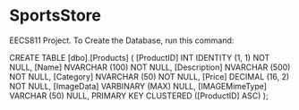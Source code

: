 # SportsStore
EECS811 Project.
To Create the Database, run this command:

CREATE TABLE [dbo].[Products] (
    [ProductID]     INT             IDENTITY (1, 1) NOT NULL,
    [Name]          NVARCHAR (100)  NOT NULL,
    [Description]   NVARCHAR (500)  NOT NULL,
    [Category]      NVARCHAR (50)   NOT NULL,
    [Price]         DECIMAL (16, 2) NOT NULL,
    [ImageData]     VARBINARY (MAX) NULL,
    [IMAGEMimeType] VARCHAR (50)    NULL,
    PRIMARY KEY CLUSTERED ([ProductID] ASC)
);
